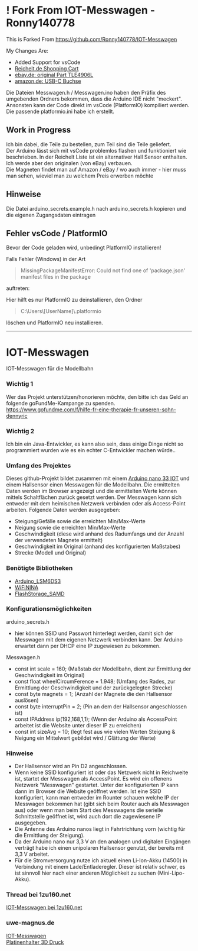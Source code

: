 # ! Fork From IOT-Messwagen - Ronny140778
This is Forked From https://github.com/Ronny140778/IOT-Messwagen

My Changes Are:
* Added Support for vsCode
* [Reichelt.de Shopping Cart](https://www.reichelt.de/my/2216340)
* [ebay.de: original Part TLE4906L](https://www.ebay.de/itm/310969092221)
* [amazon.de: USB-C Buchse](https://www.amazon.de/dp/B0C58PN7LC)

Die Dateien Messwagen.h / Messwagen.ino haben den Präfix des umgebenden Ordners bekommen, dass die Arduino IDE nicht "meckert".  
Ansonsten kann der Code direkt im vsCode (PlatformIO) kompiliert werden. Die passende platformio.ini habe ich erstellt.  

## Work in Progress
Ich bin dabei, die Teile zu bestellen, zum Teil sind die Teile geliefert.  
Der Arduino lässt sich mit vsCode problemlos flashen und funktioniert wie beschrieben.
In der Reichelt Liste ist ein alternativer Hall Sensor enthalten. Ich werde aber den originalen (von eBay) verbauen.  
Die Magneten findet man auf Amazon / eBay / wo auch immer - hier muss man sehen, wieviel man zu welchem Preis erwerben möchte  

## Hinweise
Die Datei arduino_secrets.example.h nach arduino_secrets.h kopieren und die eigenen Zugangsdaten eintragen

## Fehler vsCode / PlatformIO
Bevor der Code geladen wird, unbedingt PlatformIO installieren!  

Falls Fehler (Windows) in der Art  
> MissingPackageManifestError: Could not find one of 'package.json' manifest files in the package  

auftreten:  

Hier hilft es nur PlatformIO zu deinstallieren, den Ordner  
> C:\Users\\[UserName]\\.platformio  

löschen und PlatformIO neu installieren.

 
<hr> 

# IOT-Messwagen
IOT-Messwagen für die Modellbahn

### Wichtig 1
Wer das Projekt unterstützen/honorieren möchte, den bitte ich das Geld an folgende goFundMe-Kampange zu spenden.  
<a href="https://www.gofundme.com/f/hilfe-fr-eine-therapie-fr-unseren-sohn-dennyric" title="Spende bei goFundMe">https://www.gofundme.com/f/hilfe-fr-eine-therapie-fr-unseren-sohn-dennyric</a>

### Wichtig 2
Ich bin ein Java-Entwickler, es kann also sein, dass einige Dinge nicht so programmiert wurden wie es ein echter C-Entwickler machen würde..

### Umfang des Projektes
Dieses github-Projekt bildet zusammen mit einem [Arduino nano 33 IOT](https://docs.arduino.cc/hardware/nano-33-iot) und einem Hallsensor einen Messwagen für die Modellbahn. Die ermittelten Daten werden im Browser angezeigt und die ermittelten Werte können mittels Schaltflächen zurück gesetzt werden. Der Messwagen kann sich entweder mit dem heimischen Netzwerk verbinden oder als Access-Point arbeiten.
Folgende Daten werden ausgegeben:
- Steigung/Gefälle sowie die erreichten Min/Max-Werte
- Neigung sowie die erreichten Min/Max-Werte
- Geschwindigkeit (diese wird anhand des Radumfangs und der Anzahl der verwendeten Magnete ermittelt)
- Geschwindigkeit im Original (anhand des konfigurierten Maßstabes) 
- Strecke (Modell und Original)

### Benötigte Bibliotheken
- [Arduino_LSM6DS3](https://github.com/arduino-libraries/Arduino_LSM6DS3)
- [WiFiNINA](https://github.com/arduino-libraries/WiFiNINA)
- [FlashStorage_SAMD](https://github.com/khoih-prog/FlashStorage_SAMD)

### Konfigurationsmöglichkeiten
arduino_secrets.h
- hier können SSID und Passwort hinterlegt werden, damit sich der Messwagen mit dem eigenen Netzwerk verbinden kann. Der Arduino erwartet dann per DHCP eine IP zugewiesen zu bekommen.

Messwagen.h
- const int scale = 160; (Maßstab der Modellbahn, dient zur Ermittlung der Geschwindigkeit im Original)
- const float wheelCircumFerence = 1.948; (Umfang des Rades, zur Ermittlung der Geschwindigkeit und der zurückgelegten Strecke)
- const byte magnets = 1; (Anzahl der Magnete die den Hallsensor auslösen) 
- const byte interruptPin = 2; (Pin an dem der Hallsensor angeschlossen ist)
- const IPAddress ip(192,168,1,1); (Wenn der Arduino als AccessPoint arbeitet ist die Website unter dieser IP zu erreichen)
- const int sizeAvg = 10; (legt fest aus wie vielen Werten Steigung & Neigung ein Mittelwert gebildet wird / Glättung der Werte)

### Hinweise
- Der Hallsensor wird an Pin D2 angeschlossen.
- Wenn keine SSID konfiguriert ist oder das Netzwerk nicht in Reichweite ist, startet der Messwagen als AccessPoint. Es wird ein offenens Netzwerk "Messwagen" gestartet. Unter der konfigurierten IP kann dann im Browser die Website geöffnet werden. Ist eine SSID konfiguriert, kann man entweder im Rounter schauen welche IP der Messwagen bekommen hat (gibt sich beim Router auch als Messwagen aus) oder wenn man beim Start des Messwagens die serielle Schnittstelle geöffnet ist, wird auch dort die zugewiesene IP ausgegeben.
- Die Antenne des Arduino nanos liegt in Fahrtrichtung vorn (wichtig für die Ermittlung der Steigung).
- Da der Arduino nano nur 3,3 V an den analogen und digitalen Eingängen verträgt habe ich einen unipolaren Hallsensor genutzt, der bereits mit 3,3 V arbeitet. 
- Für die Stromversorgung nutze ich aktuell einen Li-Ion-Akku (14500) in Verbindung mit einem Lade/Entladeregler. Dieser ist relativ schwer, es ist sinnvoll hier nach einer anderen Möglichkeit zu suchen (Mini-Lipo-Akku). 

### Thread bei 1zu160.net
[IOT-Messwagen bei 1zu160.net](https://www.1zu160.net/scripte/forum/forum_show.php?id=1344346)

### uwe-magnus.de
[IOT-Messwagen](http://uwe-magnus.de/umbauten/messwagen/messwagen.html)  
[Platinenhalter 3D Druck](http://uwe-magnus.de/umbauten/messwagen/Platinenhalter.zip)